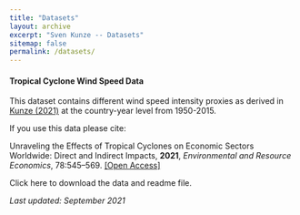 ```yaml
---
title: "Datasets"
layout: archive
excerpt: "Sven Kunze -- Datasets"
sitemap: false
permalink: /datasets/
---
```



#### Tropical Cyclone Wind Speed Data

This dataset contains different wind speed intensity proxies as derived in [Kunze (2021)](https://doi.org/10.1007/s10640-021-00541-5) at the country-year level from 1950-2015.

If you use this data please cite: 

Unraveling the Effects of Tropical Cyclones on Economic Sectors Worldwide: Direct and Indirect Impacts, **2021**, *Environmental and Resource Economics*, 78:545–569. [[Open Access]](https://doi.org/10.1007/s10640-021-00541-5)

Click here to download the data and readme file. 

*Last updated: September 2021*
